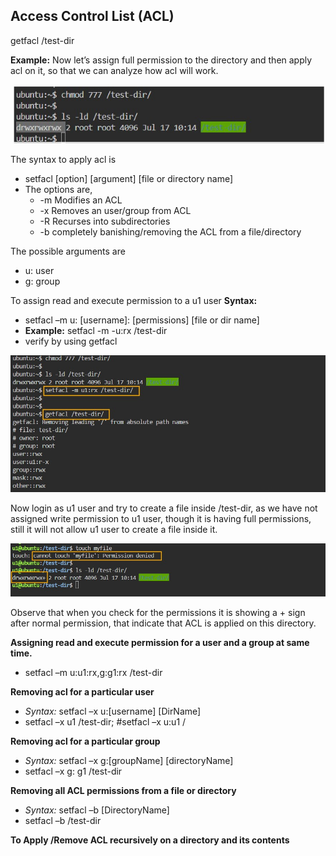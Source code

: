 ## Access Control List (ACL)

getfacl /test-dir

**Example:** Now let’s assign full permission to the directory and then apply acl on it, so that we can analyze how acl will work.

![alt text](../k8s/pngs/acl-1.jpg)

The syntax to apply acl is
- setfacl [option] [argument] [file or directory name]
- The options are,
  - -m Modifies an ACL
  - -x Removes an user/group from ACL
  - -R Recurses into subdirectories
  - -b completely banishing/removing the ACL from a file/directory

The possible arguments are
  - u: user
  - g: group

To assign read and execute permission to a u1 user
**Syntax:** 
- setfacl –m u: [username]: [permissions] [file or dir name]
- **Example:** setfacl -m -u:rx /test-dir
- verify by using getfacl

![alt text](../k8s/pngs/acl-2.jpg)

Now login as u1 user and try to create a file inside /test-dir, as we have not assigned write permission to u1 user, though it is having full permissions, still it will not allow u1 user to create a file inside it.

![alt text](../k8s/pngs/acl-3.jpg)

Observe that when you check for the permissions it is showing a + sign after normal
permission, that indicate that ACL is applied on this directory.

**Assigning read and execute permission for a user and a group at same time.**

- setfacl –m u:u1:rx,g:g1:rx /test-dir

**Removing acl for a particular user** 

- *Syntax:* setfacl –x u:[username] [DirName]
- setfacl –x u1 /test-dir; #setfacl –x u:u1 /

**Removing acl for a particular group**
- *Syntax:* setfacl –x g:[groupName] [directoryName]
- setfacl –x g: g1 /test-dir

**Removing all ACL permissions from a file or directory**

- *Syntax:* setfacl –b [DirectoryName]
- setfacl –b /test-dir

**To Apply /Remove ACL recursively on a directory and its contents**
